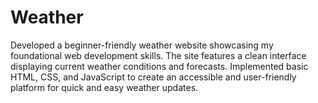 # Weather
Developed a beginner-friendly weather website showcasing my foundational web development skills. The site features a clean interface displaying current weather conditions and forecasts. Implemented basic HTML, CSS, and JavaScript to create an accessible and user-friendly platform for quick and easy weather updates.
